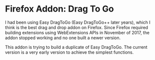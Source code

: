 Firefox Addon: Drag To Go
====

I had been using Easy DragToGo (Easy DragToGo++ later years), which I think is the best drag and drop addon on Firefox. Since Firefox required building extensions using WebExtensions APIs in November of 2017, the addon stopped working and no one built a newer version.

This addon is trying to build a duplicate of Easy DragToGo. The current version is a very early version to achieve the simplest functions.